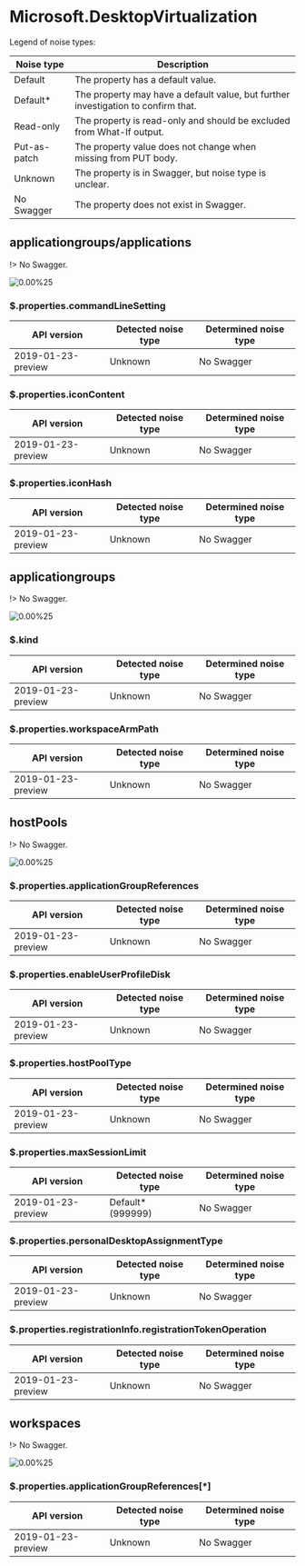 # Microsoft.DesktopVirtualization

Legend of noise types:

| Noise type   | Description                                                                       |
| ------------ | --------------------------------------------------------------------------------- |
| Default      | The property has a default value.                                                 |
| Default*     | The property may have a default value, but further investigation to confirm that. |
| Read-only    | The property is read-only and should be excluded from What-If output.             |
| Put-as-patch | The property value does not change when missing from PUT body.                    |
| Unknown      | The property is in Swagger, but noise type is unclear.                            |
| No Swagger   | The property does not exist in Swagger.                                           |

## applicationgroups/applications

!> No Swagger.

![0.00%25](https://img.shields.io/badge/0.00%25-%E2%98%86☆☆☆☆☆☆☆☆☆-red)

### \$.properties.commandLineSetting

| API version        | Detected noise type | Determined noise type |
| ------------------ | ------------------- | --------------------- |
| 2019-01-23-preview | Unknown             | No Swagger            |

### \$.properties.iconContent

| API version        | Detected noise type | Determined noise type |
| ------------------ | ------------------- | --------------------- |
| 2019-01-23-preview | Unknown             | No Swagger            |

### \$.properties.iconHash

| API version        | Detected noise type | Determined noise type |
| ------------------ | ------------------- | --------------------- |
| 2019-01-23-preview | Unknown             | No Swagger            |

## applicationgroups

!> No Swagger.

![0.00%25](https://img.shields.io/badge/0.00%25-%E2%98%86☆☆☆☆☆☆☆☆☆-red)

### \$.kind

| API version        | Detected noise type | Determined noise type |
| ------------------ | ------------------- | --------------------- |
| 2019-01-23-preview | Unknown             | No Swagger            |

### \$.properties.workspaceArmPath

| API version        | Detected noise type | Determined noise type |
| ------------------ | ------------------- | --------------------- |
| 2019-01-23-preview | Unknown             | No Swagger            |

## hostPools

!> No Swagger.

![0.00%25](https://img.shields.io/badge/0.00%25-%E2%98%86☆☆☆☆☆☆☆☆☆-red)

### \$.properties.applicationGroupReferences

| API version        | Detected noise type | Determined noise type |
| ------------------ | ------------------- | --------------------- |
| 2019-01-23-preview | Unknown             | No Swagger            |

### \$.properties.enableUserProfileDisk

| API version        | Detected noise type | Determined noise type |
| ------------------ | ------------------- | --------------------- |
| 2019-01-23-preview | Unknown             | No Swagger            |

### \$.properties.hostPoolType

| API version        | Detected noise type | Determined noise type |
| ------------------ | ------------------- | --------------------- |
| 2019-01-23-preview | Unknown             | No Swagger            |

### \$.properties.maxSessionLimit

| API version        | Detected noise type | Determined noise type |
| ------------------ | ------------------- | --------------------- |
| 2019-01-23-preview | Default* (999999)   | No Swagger            |

### \$.properties.personalDesktopAssignmentType

| API version        | Detected noise type | Determined noise type |
| ------------------ | ------------------- | --------------------- |
| 2019-01-23-preview | Unknown             | No Swagger            |

### \$.properties.registrationInfo.registrationTokenOperation

| API version        | Detected noise type | Determined noise type |
| ------------------ | ------------------- | --------------------- |
| 2019-01-23-preview | Unknown             | No Swagger            |

## workspaces

!> No Swagger.

![0.00%25](https://img.shields.io/badge/0.00%25-%E2%98%86☆☆☆☆☆☆☆☆☆-red)

### \$.properties.applicationGroupReferences[*]

| API version        | Detected noise type | Determined noise type |
| ------------------ | ------------------- | --------------------- |
| 2019-01-23-preview | Unknown             | No Swagger            |
